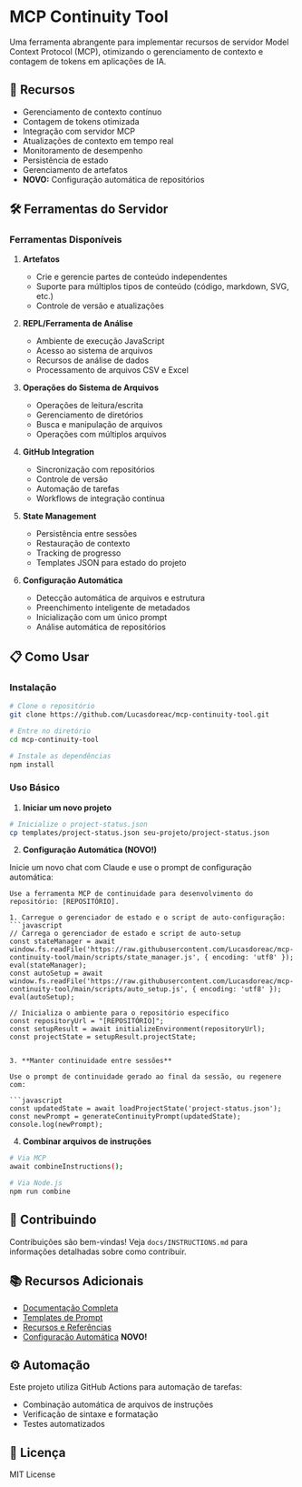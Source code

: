 # MCP Continuity Tool

Uma ferramenta abrangente para implementar recursos de servidor Model Context Protocol (MCP), otimizando o gerenciamento de contexto e contagem de tokens em aplicações de IA.

## 🚀 Recursos

- Gerenciamento de contexto contínuo
- Contagem de tokens otimizada
- Integração com servidor MCP
- Atualizações de contexto em tempo real
- Monitoramento de desempenho
- Persistência de estado
- Gerenciamento de artefatos
- **NOVO:** Configuração automática de repositórios

## 🛠️ Ferramentas do Servidor

### Ferramentas Disponíveis

1. **Artefatos**
   - Crie e gerencie partes de conteúdo independentes
   - Suporte para múltiplos tipos de conteúdo (código, markdown, SVG, etc.)
   - Controle de versão e atualizações

2. **REPL/Ferramenta de Análise**
   - Ambiente de execução JavaScript
   - Acesso ao sistema de arquivos
   - Recursos de análise de dados
   - Processamento de arquivos CSV e Excel

3. **Operações do Sistema de Arquivos**
   - Operações de leitura/escrita
   - Gerenciamento de diretórios
   - Busca e manipulação de arquivos
   - Operações com múltiplos arquivos

4. **GitHub Integration**
   - Sincronização com repositórios
   - Controle de versão
   - Automação de tarefas
   - Workflows de integração contínua

5. **State Management**
   - Persistência entre sessões
   - Restauração de contexto
   - Tracking de progresso
   - Templates JSON para estado do projeto

6. **Configuração Automática**
   - Detecção automática de arquivos e estrutura
   - Preenchimento inteligente de metadados
   - Inicialização com um único prompt
   - Análise automática de repositórios

## 📋 Como Usar

### Instalação

```bash
# Clone o repositório
git clone https://github.com/Lucasdoreac/mcp-continuity-tool.git

# Entre no diretório
cd mcp-continuity-tool

# Instale as dependências
npm install
```

### Uso Básico

1. **Iniciar um novo projeto**

```bash
# Inicialize o project-status.json
cp templates/project-status.json seu-projeto/project-status.json
```

2. **Configuração Automática (NOVO!)**

Inicie um novo chat com Claude e use o prompt de configuração automática:

```
Use a ferramenta MCP de continuidade para desenvolvimento do repositório: [REPOSITÓRIO].

1. Carregue o gerenciador de estado e o script de auto-configuração:
```javascript
// Carrega o gerenciador de estado e script de auto-setup
const stateManager = await window.fs.readFile('https://raw.githubusercontent.com/Lucasdoreac/mcp-continuity-tool/main/scripts/state_manager.js', { encoding: 'utf8' });
eval(stateManager);
const autoSetup = await window.fs.readFile('https://raw.githubusercontent.com/Lucasdoreac/mcp-continuity-tool/main/scripts/auto_setup.js', { encoding: 'utf8' });
eval(autoSetup);

// Inicializa o ambiente para o repositório específico
const repositoryUrl = "[REPOSITÓRIO]";
const setupResult = await initializeEnvironment(repositoryUrl);
const projectState = setupResult.projectState;
```
```

3. **Manter continuidade entre sessões**

Use o prompt de continuidade gerado ao final da sessão, ou regenere com:

```javascript
const updatedState = await loadProjectState('project-status.json');
const newPrompt = generateContinuityPrompt(updatedState);
console.log(newPrompt);
```

4. **Combinar arquivos de instruções**

```bash
# Via MCP
await combineInstructions();

# Via Node.js
npm run combine
```

## 🤝 Contribuindo

Contribuições são bem-vindas! Veja `docs/INSTRUCTIONS.md` para informações detalhadas sobre como contribuir.

## 📚 Recursos Adicionais

- [Documentação Completa](docs/INSTRUCTIONS.md)
- [Templates de Prompt](docs/PROMPT_TEMPLATE.md)
- [Recursos e Referências](docs/RESOURCES.md)
- [Configuração Automática](docs/AUTO_SETUP.md) **NOVO!**

## ⚙️ Automação

Este projeto utiliza GitHub Actions para automação de tarefas:

- Combinação automática de arquivos de instruções
- Verificação de sintaxe e formatação
- Testes automatizados

## 📄 Licença

MIT License
